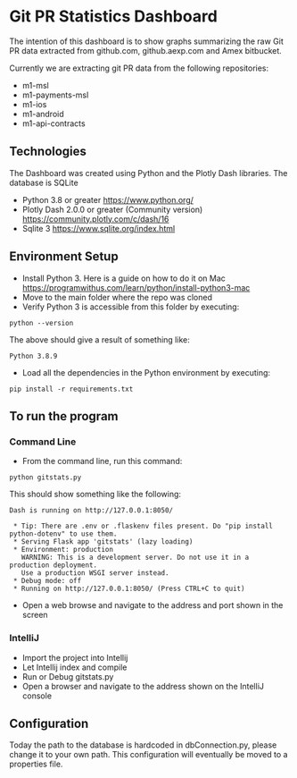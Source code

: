 
# Git PR Statistics Dashboard

The intention of this dashboard is to show graphs summarizing the raw Git PR data extracted from github.com, github.aexp.com and Amex bitbucket.

Currently we are extracting git PR data from the following repositories:
* m1-msl
* m1-payments-msl
* m1-ios
* m1-android
* m1-api-contracts

## Technologies
The Dashboard was created using Python and the Plotly Dash libraries. The database is SQLite
* Python 3.8 or greater https://www.python.org/
* Plotly Dash 2.0.0 or greater (Community version) https://community.plotly.com/c/dash/16
* Sqlite 3 https://www.sqlite.org/index.html

## Environment Setup
* Install Python 3. Here is a guide on how to do it on Mac https://programwithus.com/learn/python/install-python3-mac
* Move to the main folder where the repo was cloned
* Verify Python 3 is accessible from this folder by executing:
```
python --version
```
The above should give a result of something like:
```
Python 3.8.9
```
* Load all the dependencies in the Python environment by executing:
```
pip install -r requirements.txt
```

## To run the program
### Command Line
* From the command line, run  this command:
```
python gitstats.py
```
This should show something like the following:
```
Dash is running on http://127.0.0.1:8050/

 * Tip: There are .env or .flaskenv files present. Do "pip install python-dotenv" to use them.
 * Serving Flask app 'gitstats' (lazy loading)
 * Environment: production
   WARNING: This is a development server. Do not use it in a production deployment.
   Use a production WSGI server instead.
 * Debug mode: off
 * Running on http://127.0.0.1:8050/ (Press CTRL+C to quit)
```
* Open a web browse and navigate to the address and port shown in the screen
### IntelliJ
* Import the project into Intellij
* Let Intellij index and compile
* Run or Debug gitstats.py
* Open a browser and navigate to the address shown on the IntelliJ console


## Configuration
Today the path to the database is hardcoded in dbConnection.py, please change it to your own path. This configuration will eventually be moved to a properties file.